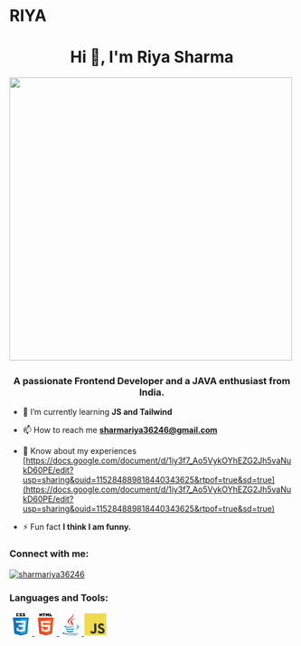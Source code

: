 # RIYA
<h1 align="center">Hi 👋, I'm Riya Sharma</h1>
<img src="https://cdn.dribbble.com/users/4412543/screenshots/11086928/media/c23debeaf4452826b6883c90b771e5a8.gif" , height="500px" width="500px">
<h3 align="center">A passionate Frontend Developer and a JAVA enthusiast from India.</h3>

- 🌱 I’m currently learning **JS and Tailwind**

- 📫 How to reach me **sharmariya36246@gmail.com**

- 📄 Know about my experiences [https://docs.google.com/document/d/1iy3f7_Ao5VykOYhEZG2Jh5vaNukD60PE/edit?usp=sharing&ouid=115284889818440343625&rtpof=true&sd=true](https://docs.google.com/document/d/1iy3f7_Ao5VykOYhEZG2Jh5vaNukD60PE/edit?usp=sharing&ouid=115284889818440343625&rtpof=true&sd=true)

- ⚡ Fun fact **I think I am funny.**

<h3 align="left">Connect with me:</h3>
<p align="left">
<a href="https://auth.geeksforgeeks.org/user/sharmariya36246" target="blank"><img align="center" src="https://raw.githubusercontent.com/rahuldkjain/github-profile-readme-generator/master/src/images/icons/Social/geeks-for-geeks.svg" alt="sharmariya36246" height="30" width="40" /></a>
</p>

<h3 align="left">Languages and Tools:</h3>
<p align="left"> <a href="https://www.w3schools.com/css/" target="_blank" rel="noreferrer"> <img src="https://raw.githubusercontent.com/devicons/devicon/master/icons/css3/css3-original-wordmark.svg" alt="css3" width="40" height="40"/> </a> <a href="https://www.w3.org/html/" target="_blank" rel="noreferrer"> <img src="https://raw.githubusercontent.com/devicons/devicon/master/icons/html5/html5-original-wordmark.svg" alt="html5" width="40" height="40"/> </a> <a href="https://www.java.com" target="_blank" rel="noreferrer"> <img src="https://raw.githubusercontent.com/devicons/devicon/master/icons/java/java-original.svg" alt="java" width="40" height="40"/> </a> <a href="https://developer.mozilla.org/en-US/docs/Web/JavaScript" target="_blank" rel="noreferrer"> <img src="https://raw.githubusercontent.com/devicons/devicon/master/icons/javascript/javascript-original.svg" alt="javascript" width="40" height="40"/> </a> </p>
